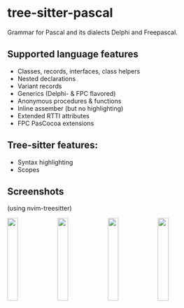 # tree-sitter-pascal

Grammar for Pascal and its dialects Delphi and Freepascal.

## Supported language features

- Classes, records, interfaces, class helpers
- Nested declarations
- Variant records
- Generics (Delphi- & FPC flavored)
- Anonymous procedures & functions
- Inline assember (but no highlighting)
- Extended RTTI attributes
- FPC PasCocoa extensions

## Tree-sitter features:

- Syntax highlighting
- Scopes

## Screenshots

(using nvim-treesitter)

<a href=".doc/scr1.png"><img src=".doc/scr1.png" style="width: 22%; height: 22%"></a>
<a href=".doc/scr2.png"><img src=".doc/scr2.png" style="width: 22%; height: 22%"></a>
<a href=".doc/scr3.png"><img src=".doc/scr3.png" style="width: 22%; height: 22%"></a>
<a href=".doc/scr4.png"><img src=".doc/scr4.png" style="width: 22%; height: 22%"></a>
